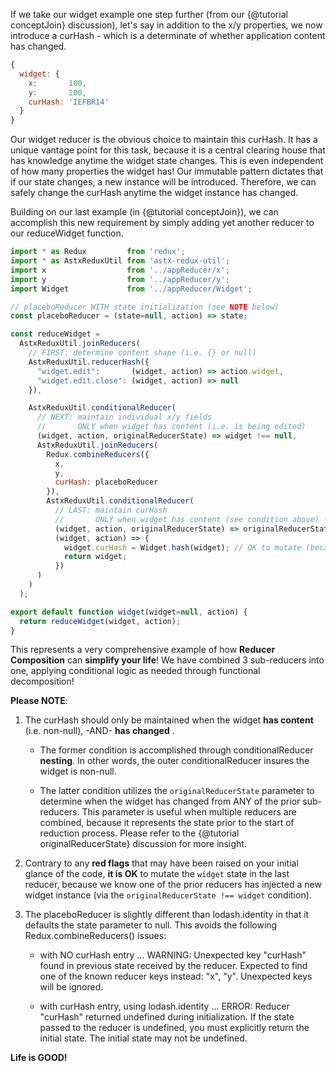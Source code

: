 If we take our widget example one step further (from our {@tutorial
conceptJoin} discussion), let's say in addition to the x/y properties,
we now introduce a curHash - which is a determinate of whether
application content has changed.

```JavaScript
{
  widget: {
    x:       100,
    y:       200,
    curHash: 'IEFBR14'
  }
}
```

Our widget reducer is the obvious choice to maintain this curHash.  It
has a unique vantage point for this task, because it is a central
clearing house that has knowledge anytime the widget state changes.
This is even independent of how many properties the widget has!  Our
immutable pattern dictates that if our state changes, a new instance
will be introduced.  Therefore, we can safely change the curHash anytime
the widget instance has changed.

Building on our last example (in {@tutorial conceptJoin}), we can
accomplish this new requirement by simply adding yet another reducer
to our reduceWidget function.

```JavaScript
import * as Redux         from 'redux';
import * as AstxReduxUtil from 'astx-redux-util';
import x                  from '../appReducer/x';
import y                  from '../appReducer/y';
import Widget             from '../appReducer/Widget';

// placeboReducer WITH state initialization (see NOTE below)
const placeboReducer = (state=null, action) => state;

const reduceWidget = 
  AstxReduxUtil.joinReducers(
    // FIRST: determine content shape (i.e. {} or null)
    AstxReduxUtil.reducerHash({
      "widget.edit":       (widget, action) => action.widget,
      "widget.edit.close": (widget, action) => null
    }),

    AstxReduxUtil.conditionalReducer(
      // NEXT: maintain individual x/y fields
      //       ONLY when widget has content (i.e. is being edited)
      (widget, action, originalReducerState) => widget !== null,
      AstxReduxUtil.joinReducers(
        Redux.combineReducers({
          x,
          y,
          curHash: placeboReducer
        }),
        AstxReduxUtil.conditionalReducer(
          // LAST: maintain curHash
          //       ONLY when widget has content (see condition above) -AND- has changed
          (widget, action, originalReducerState) => originalReducerState !== widget,
          (widget, action) => {
            widget.curHash = Widget.hash(widget); // OK to mutate (because of changed instance)
            return widget;
          })
      )
    )
  );

export default function widget(widget=null, action) {
  return reduceWidget(widget, action);
}
```

This represents a very comprehensive example of how **Reducer
Composition** can **simplify your life**!  We have combined 3
sub-reducers into one, applying conditional logic as needed through
functional decomposition!

**Please NOTE**:

1. The curHash should only be maintained when the widget **has
   content** (i.e. non-null), -AND- **has changed** .  

   - The former condition is accomplished through conditionalReducer
     **nesting**.  In other words, the outer conditionalReducer insures
     the widget is non-null.

   - The latter condition utilizes the `originalReducerState`
     parameter to determine when the widget has changed from ANY of
     the prior sub-reducers.  This parameter is useful when multiple
     reducers are combined, because it represents the state prior to
     the start of reduction process.  Please refer to the {@tutorial
     originalReducerState} discussion for more insight.

2. Contrary to any **red flags** that may have been raised on your
   initial glance of the code, **it is OK** to mutate the `widget`
   state in the last reducer, because we know one of the prior
   reducers has injected a new widget instance (via the
   `originalReducerState !== widget` condition).

3. The placeboReducer is slightly different than lodash.identity
   in that it defaults the state parameter to null.
   This avoids the following Redux.combineReducers() issues:

   - with NO curHash entry ... 
         WARNING:
         Unexpected key "curHash" found in previous state received by the reducer.
         Expected to find one of the known reducer keys instead: "x", "y".
         Unexpected keys will be ignored.

   - with curHash entry, using lodash.identity ...
         ERROR:
         Reducer "curHash" returned undefined during initialization.
         If the state passed to the reducer is undefined, you must explicitly return the initial state.
         The initial state may not be undefined.

**Life is GOOD!**
